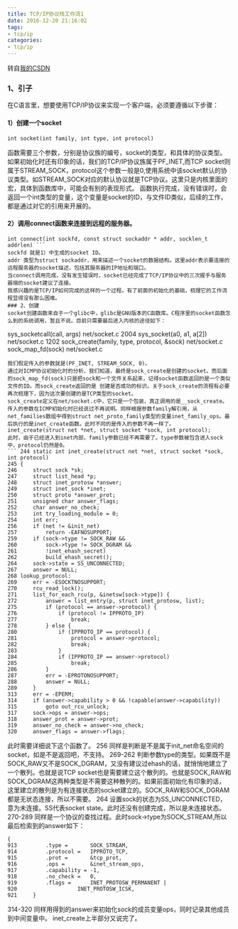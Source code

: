```yaml
---
title: TCP/IP协议栈工作流1
date: 2016-12-20 21:16:02
tags:
- tcp/ip
categories:
- tcp/ip
---
```


转自[我的CSDN](http://blog.csdn.net/u012520854/article/details/53750338)
### 1、引子
在C语言里，想要使用TCP/IP协议来实现一个客户端，必须要遵循以下步骤：
#### 1）创建一个socket
```
int socket(int family, int type, int protocol)
```
函数需要三个参数，分别是协议族的编号，socket的类型，和具体的协议类型。如果初始化时还有印象的话，我们的TCP/IP协议族属于PF_INET,而TCP socket则属于STREAM_SOCK，protocol这个参数一般是0,使用系统中该socket默认的协议类型。如STREAM_SOCK对应的默认协议就是TCP协议。这里只是内核里面的宏，具体到函数库中，可能会有别的表现形式。
函数执行完成，没有错误时，会返回一个int类型的变量，这个变量是socket的ID，与文件ID类似，后续的工作，都是通过对它的引用来开展的。
<!--more-->
#### 2）调用connect函数来连接到远程的服务器。
```
int connect(int sockfd, const struct sockaddr * addr, socklen_t addrlen) ```
sockfd 就是1）中生成的socket ID。
addr 类型为struct sockaddr，用来描述一个socket的数据结构。这里addr表示要连接的远程服务器的socket描述，包括其服务器的IP地址和端口。
当connect调用完成，没有发生错误时，socket已经完成了TCP/IP协议中的三次握手与服务器端的socket建议了连接。
我感兴趣的是TCP/IP如何完成的这样的一个过程。有了前面的初始化的基础，梳理它的工作流程显得没有那么困难。
### 2、创建
socket创建函数来自于一个glibc中，glibc是GNU版本的C函数库。C程序里的socket函数怎么到的系统调用，暂且不说。目前只需要最后进入内核的途径如下：
```
sys_socketcall(call, args) 			net/socket.c 2004
sys_socket(a0, a1, a[2])			net/socket.c 1202
sock_create(family, type, protocol, &sock)	net/socket.c
sock_map_fd(sock)				net/socket.c
```
我们假定传入的参数就是(PF_INET, STREAM_SOCK, 0)。
通过对ICMP协议初始化时的分析，我们知道，最终是sock_create是创建的socket。而后面的sock_map_fd(sock)只是把sock和一个文件关系起来，记得socket函数返回的是一个类似文件的ID。而sock_create返回的是 创建是否成功的标识。关于sock_create的流程有必要再次梳理下，因为这次要创建的是TCP类型的socket。
sock_create定义在net/socket.c中，它只是一个包装，真正调用的是__sock_create。传入的参数在ICMP初始化时已经说过不再说明。同样根据参数family解引用，从net_families数组中得到struct net_proto_family类型的变量inet_family_ops。最后执行的是inet_create函数。此时不同的是传入的参数不再一样了。
inet_create(struct net *net, struct socket *sock, int protocol);
此时，由于已经进入到inet内部，family参数已经不再需要了。type参数被包含进入sock中，protocol仍然是0。
``` 244 static int inet_create(struct net *net, struct socket *sock, int protocol)
245 {
246 	struct sock *sk;
247 	struct list_head *p;
248 	struct inet_protosw *answer;
249 	struct inet_sock *inet;
250 	struct proto *answer_prot;
251 	unsigned char answer_flags;
252 	char answer_no_check;
253 	int try_loading_module = 0;
254 	int err;
256 	if (net != &init_net)
257 		return -EAFNOSUPPORT;
259 	if (sock->type != SOCK_RAW &&
260 	    sock->type != SOCK_DGRAM &&
261 	    !inet_ehash_secret)
262 		build_ehash_secret();
264 	sock->state = SS_UNCONNECTED;
267 	answer = NULL;
268 lookup_protocol:
269 	err = -ESOCKTNOSUPPORT;
270 	rcu_read_lock();
271 	list_for_each_rcu(p, &inetsw[sock->type]) {
272 		answer = list_entry(p, struct inet_protosw, list);
275 		if (protocol == answer->protocol) {
276 			if (protocol != IPPROTO_IP)
277 				break;
278 		} else {
280 			if (IPPROTO_IP == protocol) {
281 				protocol = answer->protocol;
282 				break;
283 			}
284 			if (IPPROTO_IP == answer->protocol)
285 				break;
286 		}
287 		err = -EPROTONOSUPPORT;
288 		answer = NULL;
289 	}
313 	err = -EPERM;
314 	if (answer->capability > 0 && !capable(answer->capability))
315 		goto out_rcu_unlock;
317 	sock->ops = answer->ops;
318 	answer_prot = answer->prot;
319 	answer_no_check = answer->no_check;
320 	answer_flags = answer->flags;
```
此时需要详细说下这个函数了。
256 	同样是判断是不是属于init_net命名空间的socket，如是不是返回吧，不支持。
269-262	判断参数type的类型。如果既不是SOCK_RAW又不是SOCK_DGRAM，又没有建议过ehash的话，就悄悄地建立了一个散列。也就是说TCP socket也是需要建立这个散列的。也就是SOCK_RAW和SOCK_DGRAM这两种类型是不需要这种散列的。如果前面初始化有印象的话，这里建立的散列是为有连接状态的socket建立的。SOCK_RAW和SOCK_DGRAM都是无状态连接，所以不需要。
264	设置sock的状态为SS_UNCONNECTED，意为未连接。SS代表socket state。此时还没有创建完成，所以是未连接状态。
270-289	同样是一个协议的查找过程。此时sock->type为SOCK_STREAM,所以最后检索到的answer如下：
```
{
913 		.type =       SOCK_STREAM,
914 		.protocol =   IPPROTO_TCP,
915 		.prot =       &tcp_prot,
916 		.ops =        &inet_stream_ops,
917 		.capability = -1,
918 		.no_check =   0,
919 		.flags =      INET_PROTOSW_PERMANENT |
920 			      INET_PROTOSW_ICSK,
921 	}
```
314-320	同样用得到的answer来初始化sock的成员变量ops，同时记录其他成员到中间变量中。
inet_create上半部分又说完了。
